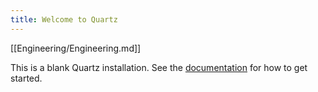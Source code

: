 ```yaml
---
title: Welcome to Quartz
---
```


[[Engineering/Engineering.md]]

This is a blank Quartz installation.
See the [documentation](https://quartz.jzhao.xyz) for how to get started.
